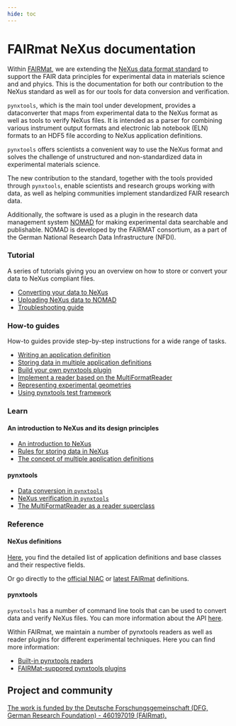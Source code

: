```yaml
---
hide: toc
---
```


# FAIRmat NeXus documentation

<!-- A single sentence that says what the product is, succinctly and memorably -->
Within [FAIRMat](https://www.fairmat-nfdi.eu/fairmat/), we are extending the [NeXus data format standard](https://www.nexusformat.org/) to support the FAIR data principles for experimental data in materials science and and phyics. This is the documentation for both our contribution to the NeXus standard as well as for our tools for data conversion and verification.

<!-- A paragraph of one to three short sentences, that describe what the product does. -->
`pynxtools`, which is the main tool under development, provides a dataconverter that maps from experimental data to the NeXus format as well as tools to verify NeXus files. It is intended as a parser for combining various instrument output formats and electronic lab notebook (ELN) formats to an HDF5 file according to NeXus application definitions.

<!-- A third paragraph of similar length, this time explaining what need the product meets -->
`pynxtools` offers scientists a convenient way to use the NeXus format and solves the challenge of unstructured and non-standardized data in experimental materials science.

<!-- Finally, a paragraph that describes whom the product is useful for. -->
The new contribution to the standard, together with the tools provided through `pynxtools`, enable scientists and research groups working with data, as well as helping communities implement standardized FAIR research data.

Additionally, the software is used as a plugin in the research data management system [NOMAD](https://nomad-lab.eu/nomad-lab/) for making experimental data searchable and publishable. NOMAD is developed by the FAIRMAT consortium, as a part of the German National Research Data Infrastructure (NFDI).

<div markdown="block" class="home-grid">
<div markdown="block">

### Tutorial

A series of tutorials giving you an overview on how to store or convert your data to NeXus compliant files.

- [Converting your data to NeXus](tutorial/converting-data-to-nexus.md)
- [Uploading NeXus data to NOMAD](tutorial/nexus-to-nomad.md)
- [Troubleshooting guide](tutorial/troubleshooting.md)

</div>
<div markdown="block">

### How-to guides

How-to guides provide step-by-step instructions for a wide range of tasks.

- [Writing an application definition](how-tos/writing-an-appdef.md)
- [Storing data in multiple application definitions](how-tos/using-multiple-appdefs.md)
- [Build your own pynxtools plugin](how-tos/build-a-plugin.md)
- [Implement a reader based on the MultiFormatReader](how-tos/use-multi-format-reader.md)
- [Representing experimental geometries](how-tos/transformations.md)
- [Using pynxtools test framework](how-tos/using-pynxtools-test-framework.md)

</div>

<div markdown="block">

### Learn

#### An introduction to NeXus and its design principles

- [An introduction to NeXus](learn/nexus-primer.md)
- [Rules for storing data in NeXus](learn/nexus-rules.md)
- [The concept of multiple application definitions](learn/multiple-appdefs.md)

#### pynxtools

- [Data conversion in `pynxtools`](learn/dataconverter-and-readers.md)
- [NeXus verification in `pynxtools`](learn/nexus-verification.md)
- [The MultiFormatReader as a reader superclass](learn/multi-format-reader.md)

</div>
<div markdown="block">

### Reference

#### NeXus definitions
[Here](reference/definitions.md), you find the detailed list of application definitions and base classes and their respective fields.

Or go directly to the [official NIAC](https://manual.nexusformat.org/classes/index.html)
 or [latest FAIRmat](https://fairmat-nfdi.github.io/nexus_definitions/) definitions.

#### pynxtools

`pynxtools` has a number of command line tools that can be used to convert data and verify NeXus files. You can more information about the
API [here](reference/cli-api.md).

Within FAIRmat, we maintain a number of pynxtools readers as well as reader plugins for different experimental techniques. Here you can find more information:

- [Built-in pynxtools readers](reference/built-in-readers.md)
- [FAIRMat-suppored pynxtools plugins](reference/plugins.md)


</div>
</div>

<h2>Project and community</h2>

[The work is funded by the Deutsche Forschungsgemeinschaft (DFG, German Research Foundation) - 460197019 (FAIRmat).](https://gepris.dfg.de/gepris/projekt/460197019?language=en)
